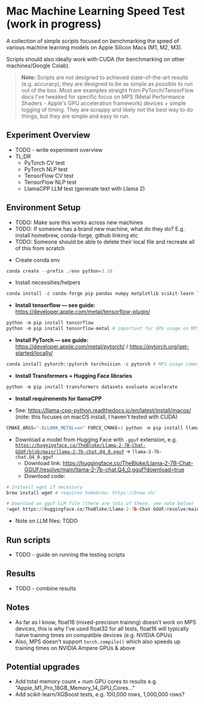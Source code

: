 # Mac Machine Learning Speed Test (work in progress)

A collection of simple scripts focused on benchmarking the speed of various machine learning models on Apple Silicon Macs (M1, M2, M3).

Scripts should also ideally work with CUDA (for benchmarking on other machines/Google Colab).

> **Note:** Scripts are not designed to achieved state-of-the-art results (e.g. accuracy), they are designed to be as simple as possible to run out of the box. Most are examples straight from PyTorch/TensorFlow docs I've tweaked for specific focus on MPS (Metal Performance Shaders - Apple's GPU acceleration framework) devices + simple logging of timing. They are scrappy and likely not the best way to do things, but they are simple and easy to run.

## Experiment Overview

* TODO - write experiment overview
* TL;DR
    * PyTorch CV test
    * PyTorch NLP test
    * TensorFlow CV test
    * TensorFlow NLP test
    * LlamaCPP LLM test (generate text with Llama 2)

## Environment Setup

* TODO: Make sure this works across new machines
* TODO: If someone has a brand new machine, what do they do? E.g. install homebrew, conda-forge, github linking etc 
* TODO: Someone should be able to delete their local file and recreate all of this from scratch

- Create conda env

```python
conda create --prefix ./env python=3.10
```

- Install necessities/helpers

```python
conda install -c conda-forge pip pandas numpy matplotlib scikit-learn langchain prettytable py-cpuinfo tqdm
```

- **************************************Install tensorflow — see guide:************************************** https://developer.apple.com/metal/tensorflow-plugin/

```python
python -m pip install tensorflow
python -m pip install tensorflow-metal # important for GPU usage on MPS!! 
```

- ********************Install PyTorch — see guide:******************** https://developer.apple.com/metal/pytorch/ / https://pytorch.org/get-started/locally/

```python
conda install pytorch::pytorch torchvision -c pytorch # MPS usage comes standard
```

- **Install Transformers + Hugging Face libraries**

```python
python -m pip install transformers datasets evaluate accelerate
```

- ********************************************************************Install requirements for llamaCPP********************************************************************

* See: https://llama-cpp-python.readthedocs.io/en/latest/install/macos/ (note: this focuses on macOS install, I haven't tested with CUDA)

```python
CMAKE_ARGS="-DLLAMA_METAL=on" FORCE_CMAKE=1 python -m pip install llama-cpp-python
```

- Download a model from Hugging Face with `.gguf` extension, e.g. [`https://huggingface.co/TheBloke/Llama-2-7B-Chat-GGUF/blob/main/llama-2-7b-chat.Q4_0.gguf`](https://huggingface.co/TheBloke/Llama-2-7B-Chat-GGUF/blob/main/llama-2-7b-chat.Q4_0.gguf) → `llama-2-7b-chat.Q4_0.gguf`
    - Download link: https://huggingface.co/TheBloke/Llama-2-7B-Chat-GGUF/resolve/main/llama-2-7b-chat.Q4_0.gguf?download=true
    - Download code:

```python
# Insteall wget if necessary
brew install wget # requires homebrew: https://brew.sh/ 

# Download an gguf LLM file (there are lots of these, see note below)
!wget https://huggingface.co/TheBloke/Llama-2-7b-Chat-GGUF/resolve/main/llama-2-7b-chat.Q4_0.gguf
```

- Note on LLM files: TODO

## Run scripts

* TODO - guide on running the testing scripts

## Results

* TODO - combine results

## Notes

* As far as I know, float16 (mixed-precision training) doesn't work on MPS devices, this is why I've used float32 for all tests, float16 will typically halve training times on compatible devices (e.g. NVIDIA GPUs)
* Also, MPS doesn't support `torch.compile()` which also speeds up training times on NVIDIA Ampere GPUs & above

## Potential upgrades

* Add total memory count + num GPU cores to results e.g. "Apple_M1_Pro_18GB_Memory_14_GPU_Cores..."
* Add scikit-learn/XGBoost tests, e.g. 100,000 rows, 1,000,000 rows?